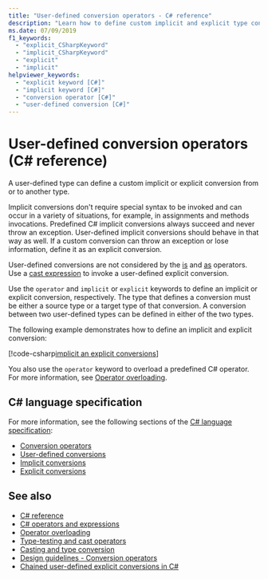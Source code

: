 ```yaml
---
title: "User-defined conversion operators - C# reference"
description: "Learn how to define custom implicit and explicit type conversions in C#."
ms.date: 07/09/2019
f1_keywords: 
  - "explicit_CSharpKeyword"
  - "implicit_CSharpKeyword"
  - "explicit"
  - "implicit"
helpviewer_keywords: 
  - "explicit keyword [C#]"
  - "implicit keyword [C#]"
  - "conversion operator [C#]"
  - "user-defined conversion [C#]"
---
```

# User-defined conversion operators (C# reference)

A user-defined type can define a custom implicit or explicit conversion from or to another type.

Implicit conversions don't require special syntax to be invoked and can occur in a variety of situations, for example, in assignments and methods invocations. Predefined C# implicit conversions always succeed and never throw an exception. User-defined implicit conversions should behave in that way as well. If a custom conversion can throw an exception or lose information, define it as an explicit conversion.

User-defined conversions are not considered by the [is](type-testing-and-cast.md#is-operator) and [as](type-testing-and-cast.md#as-operator) operators. Use a [cast expression](type-testing-and-cast.md#cast-expression) to invoke a user-defined explicit conversion.

Use the `operator` and `implicit` or `explicit` keywords to define an implicit or explicit conversion, respectively. The type that defines a conversion must be either a source type or a target type of that conversion. A conversion between two user-defined types can be defined in either of the two types.

The following example demonstrates how to define an implicit and explicit conversion:

[!code-csharp[implicit an explicit conversions](snippets/shared/UserDefinedConversions.cs)]

You also use the `operator` keyword to overload a predefined C# operator. For more information, see [Operator overloading](operator-overloading.md).

## C# language specification

For more information, see the following sections of the [C# language specification](~/_csharpstandard/standard/README.md):

- [Conversion operators](~/_csharpstandard/standard/classes.md#15104-conversion-operators)
- [User-defined conversions](~/_csharpstandard/standard/conversions.md#105-user-defined-conversions)
- [Implicit conversions](~/_csharpstandard/standard/conversions.md#102-implicit-conversions)
- [Explicit conversions](~/_csharpstandard/standard/conversions.md#103-explicit-conversions)

## See also

- [C# reference](../index.md)
- [C# operators and expressions](index.md)
- [Operator overloading](operator-overloading.md)
- [Type-testing and cast operators](type-testing-and-cast.md)
- [Casting and type conversion](../../programming-guide/types/casting-and-type-conversions.md)
- [Design guidelines - Conversion operators](../../../standard/design-guidelines/operator-overloads.md#conversion-operators)
- [Chained user-defined explicit conversions in C#](/archive/blogs/ericlippert/chained-user-defined-explicit-conversions-in-c)
